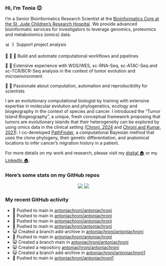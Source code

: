 
### Hi, I’m Tonia 😊

I’m a Senior Bioinformatics Research Scientist at the [Bioinformatics
Core at the St. Jude Children’s Research
Hospital](https://www.stjude.org/research/departments/developmental-neurobiology/shared-resources/bioinformatic-core.html).
We provide advanced bioinformatic services for investigators to leverage
genomics, proteomics and metabolomics (omics) data.

📊 🖇️ Support project analysis

:rocket: :construction: :construction_worker: Build and automate
computational workflows and pipelines

🧬 💪 Extensive experience with WGS/WES, sc-RNA-Seq, sc-ATAC-Seq and
sc-TCR/BCR-Seq analysis in the context of tumor evolution and
microenvironment

:bug: :construction_worker: Passionate about computation, automation and
reproducibility for scientists

I am an evolutionary computational biologist by training with extensive
expertise in molecular evolution and phylogenetics, ecology and
biogeography in the context of species and cancer. I introduced the
“Tumor Island Biogeography”, a unique, fresh conceptual framework
proposing that tumors are evolutionary islands that their heterogeneity
can be explored by using omics data in the clinical setting ([Chroni,
2024](https://www.taylorfrancis.com/chapters/edit/10.1201/9781003307921-10/tumor-island-biogeography-antonia-chroni)
and [Chroni and Kumar, 2021](https://doi.org/10.1093/gbe/evab276)). I
co-developed [PathFinder](https://github.com/SayakaMiura/PathFinder), a
computational Bayesian method that uses the clone phylogeny, their
genetic differentiation, and anatomical locations to infer cancer’s
migration history in a patient.

For more details on my work and research, please visit my [digital
🏠](https://antoniachroni.github.io/) or my [LinkedIn
🏠](https://www.linkedin.com/in/antonia-chroni-ba1a8514b/).

### Here’s some stats on my GitHub repos

<p align="center">
<img src="https://github-readme-stats.vercel.app/api?username=AntoniaChroni&show_icons=true&theme=dracula">
<img src="https://github-readme-stats.vercel.app/api/top-langs/?username=AntoniaChroni&hide=html,css,jupyter%20notebook&layout=compact">
</p>

### My recent GitHub activity

- 📨 Pushed to main in
  [antoniachroni/antoniachroni](https://github.com/antoniachroni/antoniachroni)
- 📨 Pushed to main in
  [antoniachroni/antoniachroni](https://github.com/antoniachroni/antoniachroni)
- 📨 Pushed to main in
  [antoniachroni/antoniachroni](https://github.com/antoniachroni/antoniachroni)
- 📨 Pushed to main in
  [antoniachroni/antoniachroni](https://github.com/antoniachroni/antoniachroni)
- 😺 Created a branch add-archive in
  [antoniachroni/antoniachroni](https://github.com/antoniachroni/antoniachroni)
- 📨 Pushed to main in
  [antoniachroni/antoniachroni](https://github.com/antoniachroni/antoniachroni)
- 😺 Created a branch main in
  [antoniachroni/antoniachroni](https://github.com/antoniachroni/antoniachroni)
- 😺 Created a repository
  [antoniachroni/antoniachroni](https://github.com/antoniachroni/antoniachroni)
- 😺 Created a branch add-archive in
  [antoniachroni/antoniachroni1](https://github.com/antoniachroni/antoniachroni1)
- 📨 Pushed to main in
  [antoniachroni/antoniachroni1](https://github.com/antoniachroni/antoniachroni1)
